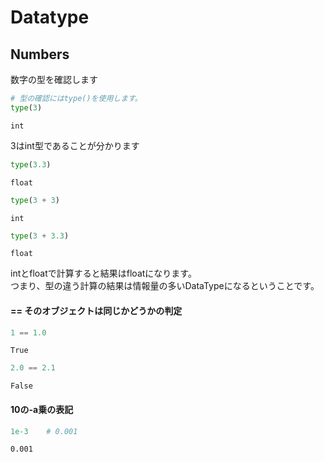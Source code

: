 # Datatype



## Numbers

数字の型を確認します


```python
# 型の確認にはtype()を使用します。
type(3)
```




    int



3はint型であることが分かります


```python
type(3.3)
```




    float




```python
type(3 + 3)
```




    int




```python
type(3 + 3.3)
```




    float



intとfloatで計算すると結果はfloatになります。<br>つまり、型の違う計算の結果は情報量の多いDataTypeになるということです。

#### == そのオブジェクトは同じかどうかの判定


```python
1 == 1.0
```




    True




```python
2.0 == 2.1
```




    False



#### 10の-a乗の表記


```python
1e-3    # 0.001
```




    0.001


